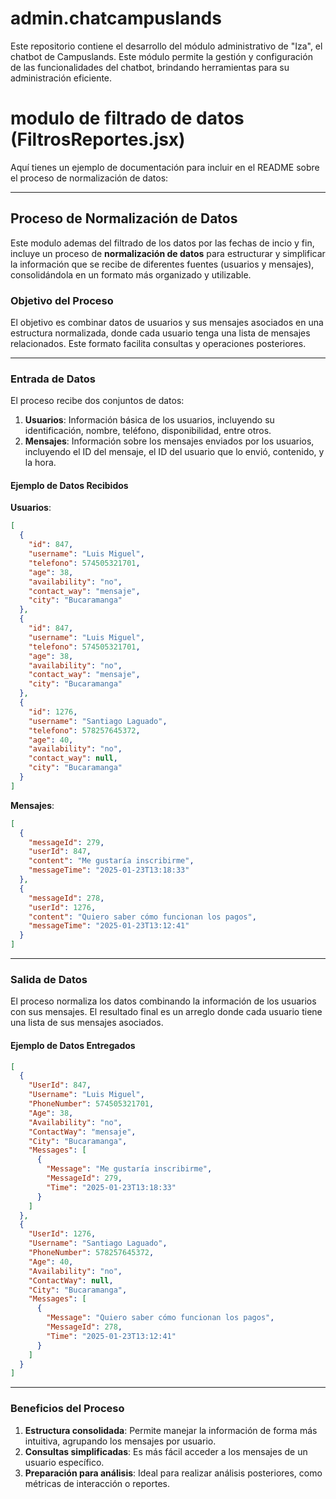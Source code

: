 # admin.chatcampuslands
Este repositorio contiene el desarrollo del módulo administrativo de "Iza", el chatbot de Campuslands. Este módulo permite la gestión y configuración de las funcionalidades del chatbot, brindando herramientas para su administración eficiente.

# modulo de filtrado de datos (FiltrosReportes.jsx)

Aquí tienes un ejemplo de documentación para incluir en el README sobre el proceso de normalización de datos:

---

## Proceso de Normalización de Datos

Este modulo ademas del filtrado de los datos por las fechas de incio y fin, incluye un proceso de **normalización de datos** para estructurar y simplificar la información que se recibe de diferentes fuentes (usuarios y mensajes), consolidándola en un formato más organizado y utilizable.

### Objetivo del Proceso
El objetivo es combinar datos de usuarios y sus mensajes asociados en una estructura normalizada, donde cada usuario tenga una lista de mensajes relacionados. Este formato facilita consultas y operaciones posteriores.

---

### Entrada de Datos
El proceso recibe dos conjuntos de datos:
1. **Usuarios**: Información básica de los usuarios, incluyendo su identificación, nombre, teléfono, disponibilidad, entre otros.
2. **Mensajes**: Información sobre los mensajes enviados por los usuarios, incluyendo el ID del mensaje, el ID del usuario que lo envió, contenido, y la hora.

#### Ejemplo de Datos Recibidos
**Usuarios**:
```json
[
  {
    "id": 847,
    "username": "Luis Miguel",
    "telefono": 574505321701,
    "age": 38,
    "availability": "no",
    "contact_way": "mensaje",
    "city": "Bucaramanga"
  },
  {
    "id": 847,
    "username": "Luis Miguel",
    "telefono": 574505321701,
    "age": 38,
    "availability": "no",
    "contact_way": "mensaje",
    "city": "Bucaramanga"
  },
  {
    "id": 1276,
    "username": "Santiago Laguado",
    "telefono": 578257645372,
    "age": 40,
    "availability": "no",
    "contact_way": null,
    "city": "Bucaramanga"
  }
]
```

**Mensajes**:
```json
[
  {
    "messageId": 279,
    "userId": 847,
    "content": "Me gustaría inscribirme",
    "messageTime": "2025-01-23T13:18:33"
  },
  {
    "messageId": 278,
    "userId": 1276,
    "content": "Quiero saber cómo funcionan los pagos",
    "messageTime": "2025-01-23T13:12:41"
  }
]
```

---

### Salida de Datos
El proceso normaliza los datos combinando la información de los usuarios con sus mensajes. El resultado final es un arreglo donde cada usuario tiene una lista de sus mensajes asociados.

#### Ejemplo de Datos Entregados
```json
[
  {
    "UserId": 847,
    "Username": "Luis Miguel",
    "PhoneNumber": 574505321701,
    "Age": 38,
    "Availability": "no",
    "ContactWay": "mensaje",
    "City": "Bucaramanga",
    "Messages": [
      {
        "Message": "Me gustaría inscribirme",
        "MessageId": 279,
        "Time": "2025-01-23T13:18:33"
      }
    ]
  },
  {
    "UserId": 1276,
    "Username": "Santiago Laguado",
    "PhoneNumber": 578257645372,
    "Age": 40,
    "Availability": "no",
    "ContactWay": null,
    "City": "Bucaramanga",
    "Messages": [
      {
        "Message": "Quiero saber cómo funcionan los pagos",
        "MessageId": 278,
        "Time": "2025-01-23T13:12:41"
      }
    ]
  }
]
```

---

### Beneficios del Proceso
1. **Estructura consolidada**: Permite manejar la información de forma más intuitiva, agrupando los mensajes por usuario.
2. **Consultas simplificadas**: Es más fácil acceder a los mensajes de un usuario específico.
3. **Preparación para análisis**: Ideal para realizar análisis posteriores, como métricas de interacción o reportes.
